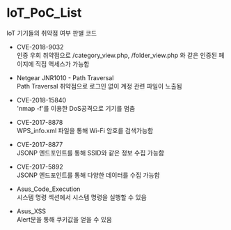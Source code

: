 # IoT_PoC_List

IoT 기기들의 취약점 여부 판별 코드

* CVE-2018-9032  
  인증 우회 취약점으로 /category_view.php, /folder_view.php 와 같은 인증된 페이지에 직접 액세스가 가능함  

* Netgear JNR1010 - Path Traversal  
  Path Traversal 취약점으로 로그인 없이 계정 관련 파일이 노출됨  

* CVE-2018-15840  
  'nmap -f'를 이용한 DoS공격으로 기기를 멈춤  
  
* CVE-2017-8878  
  WPS_info.xml 파일을 통해 Wi-Fi 암호를 검색가능함  

* CVE-2017-8877  
  JSONP 엔드포인트를 통해 SSID와 같은 정보 수집 가능함
  
* CVE-2017-5892  
  JSONP 엔드포인트를 통해 다양한 데이터를 수집 가능함  
  
* Asus_Code_Execution  
  시스템 명령 섹션에서 시스템 명령을 실행할 수 있음  
  
* Asus_XSS  
  Alert문을 통해 쿠키값을 얻을 수 있음  
  
  
